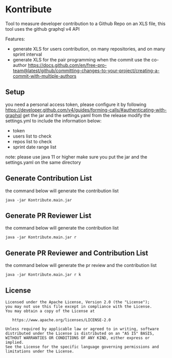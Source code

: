 Kontribute
=========
Tool to measure developer contribution to a Github Repo on an XLS file, this tool uses the github graphql v4 API

Features:
- generate XLS for users contribution, on many repositories, and on many sprint interval
- generate XLS for the pair programming when the commit use the co-author https://docs.github.com/en/free-pro-team@latest/github/committing-changes-to-your-project/creating-a-commit-with-multiple-authors 


## Setup
you need a personal access token, please configure it by following https://developer.github.com/v4/guides/forming-calls/#authenticating-with-graphql
get the jar and the settings.yaml from the release
modify the settings.yml to include the information below:
- token
- users list to check
- repos list to check
- sprint date range list

note: 
please use java 11 or higher
make sure you put the jar and the settings.yaml on the same directory 

## Generate Contribution List
the command below will generate the contribution list
```
java -jar Kontribute.main.jar
```

## Generate PR Reviewer List
the command below will generate the contribution list
```
java -jar Kontribute.main.jar r
```

## Generate PR Reviewer and Contribution List
the command below will generate the pr review and the contribution list
```
java -jar Kontribute.main.jar r k
```

License
--------

    Licensed under the Apache License, Version 2.0 (the "License");
    you may not use this file except in compliance with the License.
    You may obtain a copy of the License at

       https://www.apache.org/licenses/LICENSE-2.0

    Unless required by applicable law or agreed to in writing, software
    distributed under the License is distributed on an "AS IS" BASIS,
    WITHOUT WARRANTIES OR CONDITIONS OF ANY KIND, either express or implied.
    See the License for the specific language governing permissions and
    limitations under the License.
